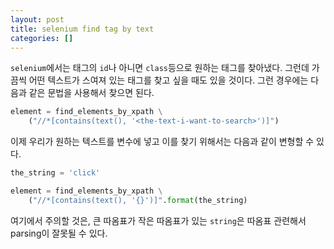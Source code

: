 ```yaml
---
layout: post
title: selenium find tag by text
categories: []
---
```


`selenium`에서는 태그의 `id`나 아니면 `class`등으로 원하는 태그를 찾아냈다. 그런데 가끔씩 어떤 텍스트가 스여져 있는 태그를 찾고 싶을 때도 있을 것이다. 그런 경우에는 다음과 같은 문법을 사용해서 찾으면 된다.

```python
element = find_elements_by_xpath \
	("//*[contains(text(), '<the-text-i-want-to-search>')]")
```

이제 우리가 원하는 텍스트를 변수에 넣고 이를 찾기 위해서는 다음과 같이 변형할 수 있다.

```python
the_string = 'click'

element = find_elements_by_xpath \
	("//*[contains(text(), '{}')]".format(the_string)
```

여기에서 주의할 것은, 큰 따옴표가 작은 따옴표가 있는 `string`은 따옴표 관련해서 parsing이 잘못될 수 있다.
